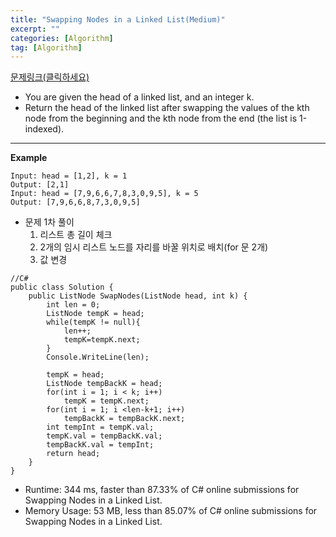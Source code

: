 ```yaml
---
title: "Swapping Nodes in a Linked List(Medium)"
excerpt: ""
categories: [Algorithm]
tag: [Algorithm]
---
```

[문제링크(클릭하세요)](https://leetcode.com/problems/swapping-nodes-in-a-linked-list/)
+ You are given the head of a linked list, and an integer k.
+ Return the head of the linked list after swapping the values of the kth node from the beginning and the kth node from the end (the list is 1-indexed).
---
**Example**

```
Input: head = [1,2], k = 1
Output: [2,1]
Input: head = [7,9,6,6,7,8,3,0,9,5], k = 5
Output: [7,9,6,6,8,7,3,0,9,5]
```

+ 문제 1차 풀이
  1. 리스트 총 길이 체크
  2. 2개의 임시 리스트 노드를 자리를 바꿀 위치로 배치(for 문 2개)
  3. 값 변경
```
//C#
public class Solution {
    public ListNode SwapNodes(ListNode head, int k) {
        int len = 0;
        ListNode tempK = head;
        while(tempK != null){
            len++;
            tempK=tempK.next;
        }
        Console.WriteLine(len);
        
        tempK = head;
        ListNode tempBackK = head;
        for(int i = 1; i < k; i++)
            tempK = tempK.next;
        for(int i = 1; i <len-k+1; i++)
            tempBackK = tempBackK.next;
        int tempInt = tempK.val;
        tempK.val = tempBackK.val;
        tempBackK.val = tempInt;
        return head;
    }
}
```
+ Runtime: 344 ms, faster than 87.33% of C# online submissions for Swapping Nodes in a Linked List.
+ Memory Usage: 53 MB, less than 85.07% of C# online submissions for Swapping Nodes in a Linked List.
